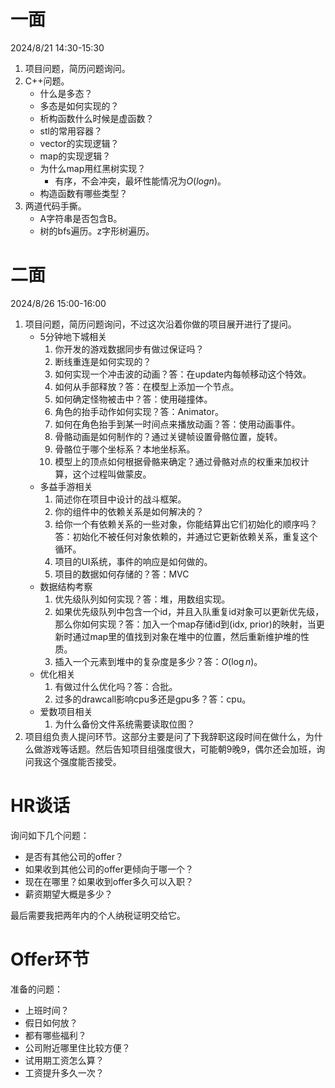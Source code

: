 # 一面

2024/8/21 14:30-15:30

1. 项目问题，简历问题询问。
2. C++问题。
	- 什么是多态？
	- 多态是如何实现的？
	- 析构函数什么时候是虚函数？
	- stl的常用容器？
	- vector的实现逻辑？
	- map的实现逻辑？
	- 为什么map用红黑树实现？
		- 有序，不会冲突，最坏性能情况为$O(logn)$。
	- 构造函数有哪些类型？
3. 两道代码手撕。
	- A字符串是否包含B。
	- 树的bfs遍历。z字形树遍历。

# 二面

2024/8/26 15:00-16:00

1. 项目问题，简历问题询问，不过这次沿着你做的项目展开进行了提问。
	- 5分钟地下城相关
		1. 你开发的游戏数据同步有做过保证吗？
		2. 断线重连是如何实现的？
		3. 如何实现一个冲击波的动画？答：在update内每帧移动这个特效。
		4. 如何从手部释放？答：在模型上添加一个节点。
		5. 如何确定怪物被击中？答：使用碰撞体。
		6. 角色的抬手动作如何实现？答：Animator。
		7. 如何在角色抬手到某一时间点来播放动画？答：使用动画事件。
		8. 骨骼动画是如何制作的？通过关键帧设置骨骼位置，旋转。
		9. 骨骼位于哪个坐标系？本地坐标系。
		10. 模型上的顶点如何根据骨骼来确定？通过骨骼对点的权重来加权计算，这个过程叫做蒙皮。
	- 多益手游相关
		1. 简述你在项目中设计的战斗框架。
		2. 你的组件中的依赖关系是如何解决的？
		3. 给你一个有依赖关系的一些对象，你能结算出它们初始化的顺序吗？答：初始化不被任何对象依赖的，并通过它更新依赖关系，重复这个循环。
		4. 项目的UI系统，事件的响应是如何做的。
		5. 项目的数据如何存储的？答：MVC
	- 数据结构考察
		1. 优先级队列如何实现？答：堆，用数组实现。
		2. 如果优先级队列中包含一个id，并且入队重复id对象可以更新优先级，那么你如何实现？答：加入一个map存储id到(idx, prior)的映射，当更新时通过map里的值找到对象在堆中的位置，然后重新维护堆的性质。
		3. 插入一个元素到堆中的复杂度是多少？答：$O(\log{n})$。
	- 优化相关
		1. 有做过什么优化吗？答：合批。
		2. 过多的drawcall影响cpu多还是gpu多？答：cpu。
	- 爱数项目相关
		1. 为什么备份文件系统需要读取位图？
2. 项目组负责人提问环节。这部分主要是问了下我辞职这段时间在做什么，为什么做游戏等话题。然后告知项目组强度很大，可能朝9晚9，偶尔还会加班，询问我这个强度能否接受。

# HR谈话

询问如下几个问题：
- 是否有其他公司的offer？
- 如果收到其他公司的offer更倾向于哪一个？
- 现在在哪里？如果收到offer多久可以入职？
- 薪资期望大概是多少？

最后需要我把两年内的个人纳税证明交给它。

# Offer环节

准备的问题：
- 上班时间？
- 假日如何放？
- 都有哪些福利？
- 公司附近哪里住比较方便？
- 试用期工资怎么算？
- 工资提升多久一次？